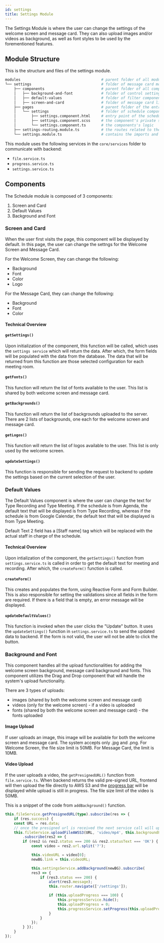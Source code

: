 ```yaml
---
id: settings
title: Settings Module
---
```


The Settings Module is where the user can change the settings of the welcome screen and message card. They can also upload images and/or videos as background, as well as font styles to be used by the forementioned features.

## Module Structure

This is the structure and files of the settings module.

```bash
modules                                     # parent folder of all modules
└── settings                                # folder of message card module
    ├── components                          # parent folder of all components
    │   ├── background-and-font             # folder of control settings component
    │   ├── default-values                  # folder of filter component
    │   ├── screen-and-card                 # folder of message card list component
    ├── pages                               # parent folder of the entry point
    │   └── settings                        # folder of schedule component
    │       ├── settings.component.html     # entry point of the schedule component
    │       ├── settings.component.scss     # the component's private style
    │       └── settings.component.ts       # the components's logic
    ├── settings-routing.module.ts          # the routes related to the module
    └── settings.module.ts                  # contains the imports and declarations
```

This module uses the following services in the `core/services` folder to communicate with backend:
- `file.service.ts`
- `progress.service.ts`
- `settings.service.ts`

## Components

The Schedule module is composed of 3 components:
1. Screen and Card
2. Default Values
3. Background and Font

### Screen and Card
When the user first visits the page, this component will be displayed by default. In this page, the user can change the settngs for the Welcome Screen and Message Card.

For the Welcome Screen, they can change the following:
- Background
- Font
- Color
- Logo

For the Message Card, they can change the following:
- Background
- Font
- Color

#### Technical Overview

#### **`getSettings()`**
Upon initialization of the component, this function will be called, which uses the `settings service` which will return the data. After which, the form fields will be populated with the data from the database. The data that will be returned from this function are those selected configuration for each meeting room.

#### **`getFonts()`**
This function will return the list of fonts available to the user. This list is shared by both welcome screen and message card.

#### **`getBackgrounds()`**
This function will return the list of backgrounds uploaded to the server. There are 2 lists of backgrounds, one each for the welcome screen and message card.

#### **`getLogos()`**
This function will return the list of logos available to the user. This list is only used by the welcome screen.

#### **`updateSettings()`**
This function is responsible for sending the request to backend to update the settings based on the current selection of the user.

### Default Values
The Default Values component is where the user can change the text for Type Recording and Type Meeting. If the schedule is from Agenda, the default text that will be displayed is from Type Recording, whereas if the schedule is from Google Calendar, the default text that will be displayed is from Type Meeting.

Default Text 2 field has a [Staff name] tag which will be replaced with the actual staff in charge of the schedule.

#### Technical Overview
Upon intialization of the component, the `getSettings()` function from `settings.service.ts` is called in order to get the default text for meeting and recording. After which, the `createForm()` function is called.

#### **`createForm()`**
This creates and populates the form, using Reactive Form and Form Builder. This is also responsible for setting the validations since all fields in the form are required. If there is a field that is empty, an error message will be displayed.

#### **`updateDefaultValues()`**
This function is invoked when the user clicks the "Update" button. It uses the `updateSettings()` function in `settings.service.ts` to send the updated data to backend. If the form is not valid, the user will not be able to click the button. 

### Background and Font
This component handles all the upload functionalities for adding the welcome screen background, message card background and fonts. This component utilizes the Drag and Drop component that will handle the system's upload functionality.

There are 3 types of uploads:
- images (shared by both the welcome screen and message card)
- videos (only for the welcome screen) - if a video is uploaded 
- fonts (shared by both the welcome screen and message card) - the fonts uploaded 

#### Image Upload ####
If user uploads an image, this image will be available for both the welcome screen and message card. The system accepts only .jpg and .png. For Welcome Screen, the file size limit is 50MB. For Message Card, the limit is 10MB.

#### Video Upload ####
If the user uploads a video, the `getPresignedURL()` function from `file.service.ts`. When backend returns the valid pre-signed URL, frontend will then upload the file directly to AWS S3 and the [progress bar](frontend-guide/progress-bar.md) will be displayed while upload is still in progress. The file size limit of the video is 50MB. 

This is a snippet of the code from `addBackground()` function.

```ts
this.fileService.getPresignedURL(type).subscribe(res => {
    if (res.success) {
    const URL = res.data;
    // once the presigned url is received the next service call will upload the file.
    this.fileService.uploadFileAWSS3(URL, 'video/mp4', this.backgroundFile)
        .subscribe(res2 => {
        if (res2 && res2.status === 200 && res2.statusText === 'OK') {
            const video = res2.url.split('?');

            this.videoURL = video[0];
            newBG.link = this.videoURL;

            this.settingsService.addBackground(newBG).subscribe(
            res3 => {
                if (res3.status === 200) {
                    alert(res3.message);
                    this.router.navigate(['/settings']);

                    if (this.uploadProgress === 100) {
                        this.progressService.hide();
                        this.uploadProgress = 0;
                        this.progressService.setProgress(this.uploadProgress);
                    }
                }
            });
        } });
    }
});
```